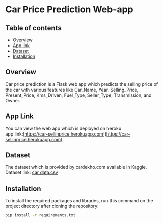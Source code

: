 # Car Price Prediction Web-app

## Table of contents

 * [Overview](#Overview)
 * [App link](#app-link)
 * [Dataset](#Dataset)
 * [Installation](#Installation)


## Overview
Car price prediction is a Flask web app which predicts the selling price of the car with various features like Car_Name, Year, Selling_Price, Present_Price, Kms_Driven, Fuel_Type, Seller_Type, Transmission, and Owner.

## App Link
You can view the web app which is deployed on heroku<br />
app link:[https://car-sellinprice.herokuapp.com](https://car-sellinprice.herokuapp.com)

## Dataset
The dataset which is provided by cardekho.com available in Kaggle.<br />
Dataset link: [car data.csv](https://www.kaggle.com/nehalbirla/vehicle-dataset-from-cardekho)

## Installation
To install the required packages and libraries, run this command on the project directory after cloning the repository:
```bash
pip install -r requirements.txt
```
